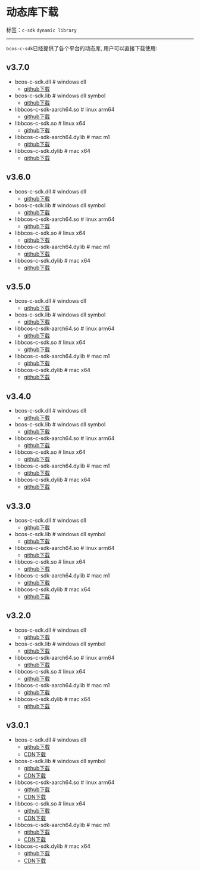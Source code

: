 # 动态库下载

标签：``c-sdk`` ``dynamic library``

----------

 `bcos-c-sdk`已经提供了各个平台的动态库, 用户可以直接下载使用:

## v3.7.0

- bcos-c-sdk.dll    # windows dll
  - [github下载](https://github.com/FISCO-BCOS/bcos-c-sdk/releases/download/v3.7.0/bcos-c-sdk.dll)
- bcos-c-sdk.lib    # windows dll symbol
  - [github下载](https://github.com/FISCO-BCOS/bcos-c-sdk/releases/download/v3.7.0/bcos-c-sdk.lib)
- libbcos-c-sdk-aarch64.so  # linux arm64
  - [github下载](https://github.com/FISCO-BCOS/bcos-c-sdk/releases/download/v3.7.0/libbcos-c-sdk-aarch64.so)
- libbcos-c-sdk.so  # linux x64
  - [github下载](https://github.com/FISCO-BCOS/bcos-c-sdk/releases/download/v3.7.0/libbcos-c-sdk.so)
- libbcos-c-sdk-aarch64.dylib   # mac m1
  - [github下载](https://github.com/FISCO-BCOS/bcos-c-sdk/releases/download/v3.7.0/libbcos-c-sdk-aarch64.dylib)
- libbcos-c-sdk.dylib   # mac x64
  - [github下载](https://github.com/FISCO-BCOS/bcos-c-sdk/releases/download/v3.7.0/libbcos-c-sdk.dylib)

## v3.6.0

- bcos-c-sdk.dll    # windows dll
  - [github下载](https://github.com/FISCO-BCOS/bcos-c-sdk/releases/download/v3.6.0/bcos-c-sdk.dll)
- bcos-c-sdk.lib    # windows dll symbol
  - [github下载](https://github.com/FISCO-BCOS/bcos-c-sdk/releases/download/v3.6.0/bcos-c-sdk.lib)
- libbcos-c-sdk-aarch64.so  # linux arm64
  - [github下载](https://github.com/FISCO-BCOS/bcos-c-sdk/releases/download/v3.6.0/libbcos-c-sdk-aarch64.so)
- libbcos-c-sdk.so  # linux x64
  - [github下载](https://github.com/FISCO-BCOS/bcos-c-sdk/releases/download/v3.6.0/libbcos-c-sdk.so)
- libbcos-c-sdk-aarch64.dylib   # mac m1
  - [github下载](https://github.com/FISCO-BCOS/bcos-c-sdk/releases/download/v3.6.0/libbcos-c-sdk-aarch64.dylib)
- libbcos-c-sdk.dylib   # mac x64
  - [github下载](https://github.com/FISCO-BCOS/bcos-c-sdk/releases/download/v3.6.0/libbcos-c-sdk.dylib)

## v3.5.0

- bcos-c-sdk.dll    # windows dll
  - [github下载](https://github.com/FISCO-BCOS/bcos-c-sdk/releases/download/v3.5.0/bcos-c-sdk.dll)
- bcos-c-sdk.lib    # windows dll symbol
  - [github下载](https://github.com/FISCO-BCOS/bcos-c-sdk/releases/download/v3.5.0/bcos-c-sdk.lib)
- libbcos-c-sdk-aarch64.so  # linux arm64
  - [github下载](https://github.com/FISCO-BCOS/bcos-c-sdk/releases/download/v3.5.0/libbcos-c-sdk-aarch64.so)
- libbcos-c-sdk.so  # linux x64
  - [github下载](https://github.com/FISCO-BCOS/bcos-c-sdk/releases/download/v3.5.0/libbcos-c-sdk.so)
- libbcos-c-sdk-aarch64.dylib   # mac m1
  - [github下载](https://github.com/FISCO-BCOS/bcos-c-sdk/releases/download/v3.5.0/libbcos-c-sdk-aarch64.dylib)
- libbcos-c-sdk.dylib   # mac x64
  - [github下载](https://github.com/FISCO-BCOS/bcos-c-sdk/releases/download/v3.5.0/libbcos-c-sdk.dylib)

## v3.4.0

- bcos-c-sdk.dll    # windows dll
  - [github下载](https://github.com/FISCO-BCOS/bcos-c-sdk/releases/download/v3.4.0/bcos-c-sdk.dll)
- bcos-c-sdk.lib    # windows dll symbol
  - [github下载](https://github.com/FISCO-BCOS/bcos-c-sdk/releases/download/v3.4.0/bcos-c-sdk.lib)
- libbcos-c-sdk-aarch64.so  # linux arm64
  - [github下载](https://github.com/FISCO-BCOS/bcos-c-sdk/releases/download/v3.4.0/libbcos-c-sdk-aarch64.so)
- libbcos-c-sdk.so  # linux x64
  - [github下载](https://github.com/FISCO-BCOS/bcos-c-sdk/releases/download/v3.4.0/libbcos-c-sdk.so)
- libbcos-c-sdk-aarch64.dylib   # mac m1
  - [github下载](https://github.com/FISCO-BCOS/bcos-c-sdk/releases/download/v3.4.0/libbcos-c-sdk-aarch64.dylib)
- libbcos-c-sdk.dylib   # mac x64
  - [github下载](https://github.com/FISCO-BCOS/bcos-c-sdk/releases/download/v3.4.0/libbcos-c-sdk.dylib)

## v3.3.0

- bcos-c-sdk.dll    # windows dll
  - [github下载](https://github.com/FISCO-BCOS/bcos-c-sdk/releases/download/v3.3.0/bcos-c-sdk.dll)
- bcos-c-sdk.lib    # windows dll symbol
  - [github下载](https://github.com/FISCO-BCOS/bcos-c-sdk/releases/download/v3.3.0/bcos-c-sdk.lib)
- libbcos-c-sdk-aarch64.so  # linux arm64
  - [github下载](https://github.com/FISCO-BCOS/bcos-c-sdk/releases/download/v3.3.0/libbcos-c-sdk-aarch64.so)
- libbcos-c-sdk.so  # linux x64
  - [github下载](https://github.com/FISCO-BCOS/bcos-c-sdk/releases/download/v3.3.0/libbcos-c-sdk.so)
- libbcos-c-sdk-aarch64.dylib   # mac m1
  - [github下载](https://github.com/FISCO-BCOS/bcos-c-sdk/releases/download/v3.3.0/libbcos-c-sdk-aarch64.dylib)
- libbcos-c-sdk.dylib   # mac x64
  - [github下载](https://github.com/FISCO-BCOS/bcos-c-sdk/releases/download/v3.3.0/libbcos-c-sdk.dylib)

## v3.2.0

- bcos-c-sdk.dll    # windows dll
  - [github下载](https://github.com/FISCO-BCOS/bcos-c-sdk/releases/download/v3.2.0/bcos-c-sdk.dll)
- bcos-c-sdk.lib    # windows dll symbol
  - [github下载](https://github.com/FISCO-BCOS/bcos-c-sdk/releases/download/v3.2.0/bcos-c-sdk.lib)
- libbcos-c-sdk-aarch64.so  # linux arm64
  - [github下载](https://github.com/FISCO-BCOS/bcos-c-sdk/releases/download/v3.2.0/libbcos-c-sdk-aarch64.so)
- libbcos-c-sdk.so  # linux x64
  - [github下载](https://github.com/FISCO-BCOS/bcos-c-sdk/releases/download/v3.2.0/libbcos-c-sdk.so)
- libbcos-c-sdk-aarch64.dylib   # mac m1
  - [github下载](https://github.com/FISCO-BCOS/bcos-c-sdk/releases/download/v3.2.0/libbcos-c-sdk-aarch64.dylib)
- libbcos-c-sdk.dylib   # mac x64
  - [github下载](https://github.com/FISCO-BCOS/bcos-c-sdk/releases/download/v3.2.0/libbcos-c-sdk.dylib)

## v3.0.1

- bcos-c-sdk.dll    # windows dll
  - [github下载](https://github.com/FISCO-BCOS/bcos-c-sdk/releases/download/v3.0.1/bcos-c-sdk.dll)
  - [CDN下载](https://gitee.com/FISCO-BCOS/bcos-c-sdk/releases/download/v3.0.1/bcos-c-sdk.dll)
- bcos-c-sdk.lib    # windows dll symbol
  - [github下载](https://github.com/FISCO-BCOS/bcos-c-sdk/releases/download/v3.0.1/bcos-c-sdk.lib)
  - [CDN下载](https://gitee.com/FISCO-BCOS/bcos-c-sdk/releases/download/v3.0.1/bcos-c-sdk.lib)
- libbcos-c-sdk-aarch64.so  # linux arm64
  - [github下载](https://github.com/FISCO-BCOS/bcos-c-sdk/releases/download/v3.0.1/libbcos-c-sdk-aarch64.so)
  - [CDN下载](https://gitee.com/FISCO-BCOS/bcos-c-sdk/releases/download/v3.0.1/libbcos-c-sdk-aarch64.so)
- libbcos-c-sdk.so  # linux x64
  - [github下载](https://github.com/FISCO-BCOS/bcos-c-sdk/releases/download/v3.0.1/libbcos-c-sdk.so)
  - [CDN下载](https://gitee.com/FISCO-BCOS/bcos-c-sdk/releases/download/v3.0.1/libbcos-c-sdk.so)
- libbcos-c-sdk-aarch64.dylib   # mac m1
  - [github下载](https://github.com/FISCO-BCOS/bcos-c-sdk/releases/download/v3.0.1/libbcos-c-sdk-aarch64.dylib)
  - [CDN下载](https://gitee.com/FISCO-BCOS/bcos-c-sdk/releases/download/v3.0.1/libbcos-c-sdk-aarch64.dylib)
- libbcos-c-sdk.dylib   # mac x64
  - [github下载](https://github.com/FISCO-BCOS/bcos-c-sdk/releases/download/v3.0.1/libbcos-c-sdk.dylib)
  - [CDN下载](https://gitee.com/FISCO-BCOS/bcos-c-sdk/releases/download/v3.0.1/libbcos-c-sdk.dylib)
